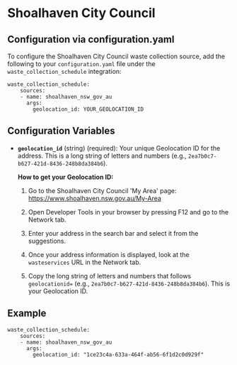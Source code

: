 # Shoalhaven City Council

## Configuration via configuration.yaml

To configure the Shoalhaven City Council waste collection source, add the following to your `configuration.yaml` file under the `waste_collection_schedule` integration:

```
waste_collection_schedule:
    sources:
    - name: shoalhaven_nsw_gov_au
      args:
        geolocation_id: YOUR_GEOLOCATION_ID

```

## Configuration Variables

* **`geolocation_id`** (string) (required): Your unique Geolocation ID for the address. This is a long string of letters and numbers (e.g., `2ea7b0c7-b627-421d-8436-248b8da384b6`).

  **How to get your Geolocation ID:**

  1. Go to the Shoalhaven City Council 'My Area' page: <https://www.shoalhaven.nsw.gov.au/My-Area>

  2. Open Developer Tools in your browser by pressing F12 and go to the Network tab.

  3. Enter your address in the search bar and select it from the suggestions.

  4. Once your address information is displayed, look at the `wasteservices` URL in the Network tab.

  5. Copy the long string of letters and numbers that follows `geolocationid=` (e.g., `2ea7b0c7-b627-421d-8436-248b8da384b6`). This is your Geolocation ID.

## Example

```
waste_collection_schedule:
    sources:
    - name: shoalhaven_nsw_gov_au
      args:
        geolocation_id: "1ce23c4a-633a-464f-ab56-6f1d2c0d929f"

